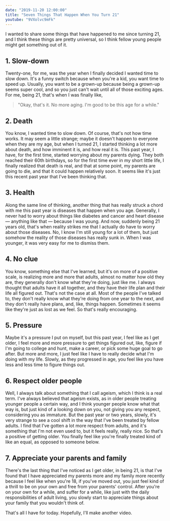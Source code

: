 ```yaml
---
date: "2019-11-20 12:00:00"
title: "Seven Things That Happen When You Turn 21"
youtube: "9VXolvc9mFk"
---
```


I wanted to share some things that have happened to me since turning 21, and I think these things are pretty universal, so I think fellow young people might get something out of it.


## 1. Slow-down

Twenty-one, for me, was the year when I finally decided I wanted time to slow down. It's a funny switch because when you're a kid, you want time to speed up. Usually, you want to be a grown-up because being a grown-up seems super cool, and so you just can't wait until all of those exciting ages.  For me, being 21, that's when I was finally like,
> "Okay, that's it. No more aging. I'm good to be this age for a while."


## 2. Death

You know, I wanted time to slow down. Of course, that's not how time works. It may seem a little strange; maybe it doesn't happen to everyone when they are my age, but when I turned 21, I started thinking a lot more about death, and how imminent it is, and how real it is. This past year, I have, for the first time, started worrying about my parents dying. They both reached their 60th birthdays, so for the first time ever in my short little life, I finally realized that death is real, and that at some point, my parents are going to die, and that it could happen relatively soon. It seems like it's just this recent past year that I've been thinking that.


## 3. Health

Along the same line of thinking, another thing that has really struck a chord with me this past year is diseases that happen when you age. Generally, I never had to worry about things like diabetes and cancer and heart disease — anything like that — because I was young. And now, suddenly being 21 years old, that's when reality strikes me that I actually do have to worry about those diseases. No, I know I'm still young for a lot of them, but just somehow the reality of those diseases has really sunk in. When I was younger, it was very easy for me to dismiss them.


## 4. No clue

You know, something else that I've learned, but it's on more of a positive scale, is realizing more and more that adults, almost no matter how old they are, they generally don't know what they're doing, just like me. I always thought that adults have it all together, and they have their life plan and their life all figured out. That's not the case at all. Most of the people I've talked to, they don't really know what they're doing from one year to the next, and they don't really have plans, and, like, things happen. Sometimes it seems like they're just as lost as we feel. So that's really encouraging.


## 5. Pressure

Maybe it's a pressure I put on myself, but this past year, I feel like as I get older, I feel more and more pressure to get things figured out, like, figure if I'm going to college and hunt, make a career, or pick some huge goal to go after. But more and more, I just feel like I have to really decide what I'm doing with my life. Slowly, as they progressed in age, you feel like you have less and less time to figure things out.


## 6. Respect older people

Well, I always talk about something that I call ageism, which I think is a real term. I've always believed that ageism exists, as in older people treating younger people a certain way, and I think younger people know what that way is, but just kind of a looking down on you, not giving you any respect, considering you as immature. But the past year or two years, slowly, it's very strange to see a cool shift in the way that I've been treated by fellow adults. I find that I've gotten a lot more respect from adults, and it's something that I'm not even used to, but it feels really, really nice. So that's a positive of getting older. You finally feel like you're finally treated kind of like an equal, as opposed to someone below.


## 7. Appreciate your parents and family

There's the last thing that I've noticed as I get older, in being 21, is that I've found that I have appreciated my parents more and my family more recently because I feel like when you're 18, if you've moved out, you just feel kind of a thrill to be on your own and free from your parents' control. After you're on your own for a while, and suffer for a while, like just with the daily responsibilities of adult living, you slowly start to appreciate things about your family that you wouldn't think of.

That's all I have for today. Hopefully, I'll make another video.

